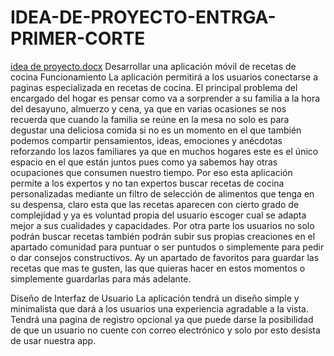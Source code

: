 # IDEA-DE-PROYECTO-ENTRGA-PRIMER-CORTE
[idea de proyecto.docx](https://github.com/miguelmurillo54/IDEA-DE-PROYECTO-ENTRGA-PRIMER-CORTE/files/10889846/idea.de.proyecto.docx)
Desarrollar una aplicación móvil de recetas de cocina 
Funcionamiento
La aplicación permitirá a los usuarios conectarse a paginas especializada en recetas de cocina.
El principal problema del encargado del hogar es pensar como va a sorprender a su familia a la hora del desayuno, almuerzo y cena, ya que en varias ocasiones se nos recuerda que cuando la familia se reúne en la mesa no solo es para degustar una deliciosa comida si no es un momento en el que también podemos compartir pensamientos, ideas, emociones y anécdotas reforzando los lazos familiares ya que en muchos hogares este es el único espacio en el que están juntos pues como ya sabemos hay otras ocupaciones que consumen nuestro tiempo.
Por eso esta aplicación permite a los expertos y no tan expertos buscar recetas de cocina personalizadas mediante un filtro de selección de alimentos que tenga en su despensa, claro esta que las recetas aparecen con cierto grado de complejidad y ya es voluntad propia del usuario escoger cual se adapta mejor a sus cualidades y capacidades.
Por otra parte los usuarios no solo podrán buscar recetas también podrán subir sus propias creaciones en el apartado comunidad para puntuar o ser puntudos o simplemente para pedir o dar consejos constructivos.
Ay un apartado de favoritos para guardar las recetas que mas te gusten, las que quieras hacer en estos momentos o simplemente guardarlas para más adelante.

Diseño de Interfaz de Usuario 
La aplicación tendrá un diseño simple y minimalista que dará a los usuarios una experiencia agradable a la vista.
Tendrá una pagina de registro opcional ya que puede darse la posibilidad de que un usuario no cuente con correo electrónico y solo por esto desista de usar nuestra app.
